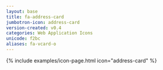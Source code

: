 ```yaml
---
layout: base
title: fa-address-card
jumbotron-icon: address-card
version-created: v0.4
categories: Web Application Icons
unicode: f2bc
aliases: fa-vcard-o
---
```


{% include examples/icon-page.html icon="address-card" %}
